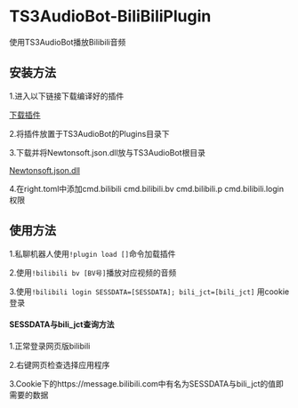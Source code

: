 # TS3AudioBot-BiliBiliPlugin

使用TS3AudioBot播放Bilibili音频



## 安装方法

1.进入以下链接下载编译好的插件

[下载插件](https://github.com/xxmod/TS3AudioBot-BiliBiliPlugin/blob/main/bin/Release/netcoreapp3.1/BilibiliPlugin.dll)

2.将插件放置于TS3AudioBot的Plugins目录下

3.下载并将Newtonsoft.json.dll放与TS3AudioBot根目录

[Newtonsoft.json.dll](https://github.com/xxmod/TS3AudioBot-BiliBiliPlugin/raw/refs/heads/main/bin/Release/netcoreapp3.1/Newtonsoft.Json.dll)

4.在right.toml中添加cmd.bilibili cmd.bilibili.bv cmd.bilibili.p cmd.bilibili.login权限



## 使用方法

1.私聊机器人使用`!plugin load []`命令加载插件

2.使用`!bilibili bv [BV号]`播放对应视频的音频

3.使用`!bilibili login SESSDATA=[SESSDATA]; bili_jct=[bili_jct]` 用cookie登录



#### SESSDATA与bili_jct查询方法

1.正常登录网页版bilibili

2.右键网页检查选择应用程序

3.Cookie下的https://message.bilibili.com中有名为SESSDATA与bili_jct的值即需要的数据

